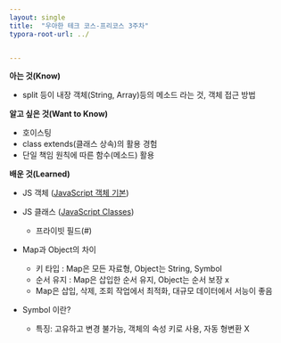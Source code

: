 ```yaml
---
layout: single
title:  "우아한 테크 코스-프리코스 3주차"
typora-root-url: ../


---
```


**아는 것(Know)**

* split 등이 내장 객체(String, Array)등의 메소드 라는 것, 객체 접근 방법

**알고 싶은 것(Want to Know)**

* 호이스팅
* class extends(클래스 상속)의 활용 경험
* 단일 책임 원칙에 따른 함수(메소드) 활용

**배운 것(Learned)**

* JS 객체 ([JavaScript 객체 기본](https://developer.mozilla.org/ko/docs/Learn/JavaScript/Objects/Basics))

* JS 클래스 ([JavaScript Classes](https://developer.mozilla.org/ko/docs/Web/JavaScript/Reference/Classes))
  * 프라이빗 필드(#)

* Map과 Object의 차이
  * 키 타입 : Map은 모든 자료형, Object는 String, Symbol
  * 순서 유지 : Map은 삽입한 순서 유지, Object는 순서 보장 x
  * Map은 삽입, 삭제, 조회 작업에서 최적화, 대규모 데이터에서 서능이 좋음

* Symbol 이란?
  * 특징: 고유하고 변경 불가능, 객체의 속성 키로 사용, 자동 형변환 X